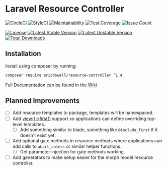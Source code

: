# Laravel Resource Controller
[![CircleCI](https://circleci.com/gh/ericdowell/resource-controller.svg?style=svg)](https://circleci.com/gh/ericdowell/resource-controller)
[![StyleCI](https://styleci.io/repos/130137009/shield?branch=master)](https://styleci.io/repos/130137009)
[![Maintainability](https://api.codeclimate.com/v1/badges/9667d6f991e0b1573e99/maintainability)](https://codeclimate.com/github/ericdowell/resource-controller/maintainability)
[![Test Coverage](https://api.codeclimate.com/v1/badges/9667d6f991e0b1573e99/test_coverage)](https://codeclimate.com/github/ericdowell/resource-controller/test_coverage)
[![Issue Count](https://codeclimate.com/github/ericdowell/resource-controller/badges/issue_count.svg)](https://codeclimate.com/github/ericdowell/resource-controller)


[![License](https://poser.pugx.org/ericdowell/resource-controller/license?format=flat-square)](https://packagist.org/packages/ericdowell/resource-controller)
[![Latest Stable Version](https://poser.pugx.org/ericdowell/resource-controller/version?format=flat-square)](https://packagist.org/packages/ericdowell/resource-controller)
[![Latest Unstable Version](https://poser.pugx.org/ericdowell/resource-controller/v/unstable?format=flat-square)](https://packagist.org/packages/ericdowell/resource-controller)
[![Total Downloads](https://poser.pugx.org/ericdowell/resource-controller/downloads?format=flat-square)](https://packagist.org/packages/ericdowell/resource-controller)

## Installation
Install using composer by running:
```bash
composer require ericdowell/resource-controller ^1.4
```

Full Documentation can be found in the [Wiki](https://github.com/ericdowell/resource-controller/wiki/Index)

## Planned Improvements
- [ ] Add resource templates to package, templates will be namespaced.
- [ ] Add [view()->first()](https://laravel-news.com/viewfirst) support so applications can define overriding top-level templates.
    - [ ] Add something similar to blade, something like `@include_first` if it doesn't exist yet.
- [ ] Add optional gate methods in resource methods where applications can add calls to `abort_unless` or similar helper functions.
    - [ ] Get parameter injection for gate methods working.
- [ ] Add generators to make setup easier for the morph model resource controller.
